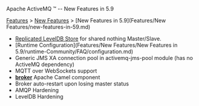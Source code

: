 Apache ActiveMQ ™ -- New Features in 5.9 

[Features](features.md) > [New Features](Features/new-features.md) > [New Features in 5.9](Features/New Features/new-features-in-59.md)


*   [Replicated LevelDB Store](replicated-Features/PersistenceFeatures/Persistence/Features/Persistence/leveldb-store.md) for shared nothing Master/Slave.
*   [Runtime Configuration](Features/New Features/New Features in 5.9/runtime-Community/FAQ/configuration.md)
*   Generic JMS XA connection pool in activemq-jms-pool module (has no ActiveMQ dependency)
*   MQTT over WebSockets support
*   [**broker**](FeaturesFeatures/Features/broker-camel-component.md) Apache Camel component
*   Broker auto-restart upon losing master status
*   AMQP Hardening
*   LevelDB Hardening

